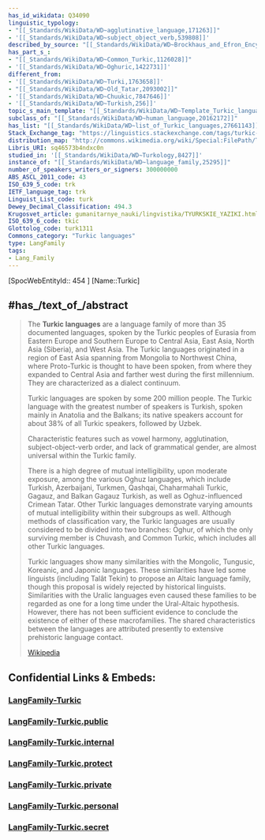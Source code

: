 ```yaml
---
has_id_wikidata: Q34090
linguistic_typology:
- "[[_Standards/WikiData/WD~agglutinative_language,171263]]"
- '[[_Standards/WikiData/WD~subject_object_verb,539808]]'
described_by_source: "[[_Standards/WikiData/WD~Brockhaus_and_Efron_Encyclopedic_Dictionary,602358]]"
has_part_s_:
- "[[_Standards/WikiData/WD~Common_Turkic,1126028]]"
- '[[_Standards/WikiData/WD~Oghuric,1422731]]'
different_from:
- '[[_Standards/WikiData/WD~Turki,1763658]]'
- "[[_Standards/WikiData/WD~Old_Tatar,2093002]]"
- '[[_Standards/WikiData/WD~Chuukic,7847646]]'
- '[[_Standards/WikiData/WD~Turkish,256]]'
topic_s_main_template: "[[_Standards/WikiData/WD~Template_Turkic_languages,8084949]]"
subclass_of: "[[_Standards/WikiData/WD~human_language,20162172]]"
has_list: "[[_Standards/WikiData/WD~list_of_Turkic_languages,27661143]]"
Stack_Exchange_tag: "https://linguistics.stackexchange.com/tags/turkic-languages"
distribution_map: "http://commons.wikimedia.org/wiki/Special:FilePath/Turkic%20Languages%20distribution%20map.png"
Libris_URI: sq46573b4ndxc0n
studied_in: '[[_Standards/WikiData/WD~Turkology,8427]]'
instance_of: "[[_Standards/WikiData/WD~language_family,25295]]"
number_of_speakers_writers_or_signers: 300000000
ABS_ASCL_2011_code: 43
ISO_639_5_code: trk
IETF_language_tag: trk
Linguist_List_code: turk
Dewey_Decimal_Classification: 494.3
Krugosvet_article: gumanitarnye_nauki/lingvistika/TYURKSKIE_YAZIKI.html
ISO_639_6_code: tkic
Glottolog_code: turk1311
Commons_category: "Turkic languages"
type: LangFamily
tags:
- Lang_Family
---
```


[SpocWebEntityId:: 454 ]
[Name::Turkic]



## #has_/text_of_/abstract 

> The **Turkic languages** are a language family of more than 35 documented languages, spoken by the Turkic peoples of Eurasia from Eastern Europe and Southern Europe to Central Asia, East Asia, North Asia (Siberia), and West Asia. The Turkic languages originated in a region of East Asia spanning from Mongolia to Northwest China, where Proto-Turkic is thought to have been spoken, from where they expanded to Central Asia and farther west during the first millennium. They are characterized as a dialect continuum.
>
> Turkic languages are spoken by some 200 million people. The Turkic language with the greatest number of speakers is Turkish, spoken mainly in Anatolia and the Balkans; its native speakers account for about 38% of all Turkic speakers, followed by Uzbek.
>
> Characteristic features such as vowel harmony, agglutination, subject-object-verb order, and lack of grammatical gender, are almost universal within the Turkic family. 
>
> There is a high degree of mutual intelligibility, upon moderate exposure, among the various Oghuz languages, which include Turkish, Azerbaijani, Turkmen, Qashqai, Chaharmahali Turkic, Gagauz, and Balkan Gagauz Turkish, as well as Oghuz-influenced Crimean Tatar. Other Turkic languages demonstrate varying amounts of mutual intelligibility within their subgroups as well. Although methods of classification vary, the Turkic languages are usually considered to be divided into two branches: Oghur, of which the  only surviving member is Chuvash, and Common Turkic, which includes all other Turkic languages.
>
> Turkic languages show many similarities with the Mongolic, Tungusic, Koreanic, and Japonic languages. These similarities have led some linguists (including Talât Tekin) to propose an Altaic language family, though this proposal is widely rejected by historical linguists. Similarities with the Uralic languages even caused these families to be regarded as one for a long time under the Ural-Altaic hypothesis. However, there has not been sufficient evidence to conclude the existence of either of these macrofamilies. The shared characteristics between the languages are attributed presently to extensive prehistoric language contact.
>
> [Wikipedia](https://en.wikipedia.org/wiki/Turkic%20languages) 


## Confidential Links & Embeds: 

### [LangFamily-Turkic](/_Standards/Language/Lang~Family/LangFamily-Altaic/LangFamily-Turkic.md) 

### [LangFamily-Turkic.public](/_public/Language/Lang~Family/LangFamily-Altaic/LangFamily-Turkic.public.md) 

### [LangFamily-Turkic.internal](/_internal/Language/Lang~Family/LangFamily-Altaic/LangFamily-Turkic.internal.md) 

### [LangFamily-Turkic.protect](/_protect/Language/Lang~Family/LangFamily-Altaic/LangFamily-Turkic.protect.md) 

### [LangFamily-Turkic.private](/_private/Language/Lang~Family/LangFamily-Altaic/LangFamily-Turkic.private.md) 

### [LangFamily-Turkic.personal](/_personal/Language/Lang~Family/LangFamily-Altaic/LangFamily-Turkic.personal.md) 

### [LangFamily-Turkic.secret](/_secret/Language/Lang~Family/LangFamily-Altaic/LangFamily-Turkic.secret.md)

